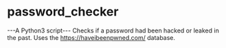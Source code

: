 # password_checker
---A Python3 script---
Checks if a password had been hacked or leaked in the past. Uses the https://haveibeenpwned.com/ database.

